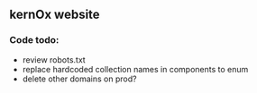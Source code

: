 ## kernOx website

### Code todo:

- review robots.txt
- replace hardcoded collection names in components to enum
- delete other domains on prod?